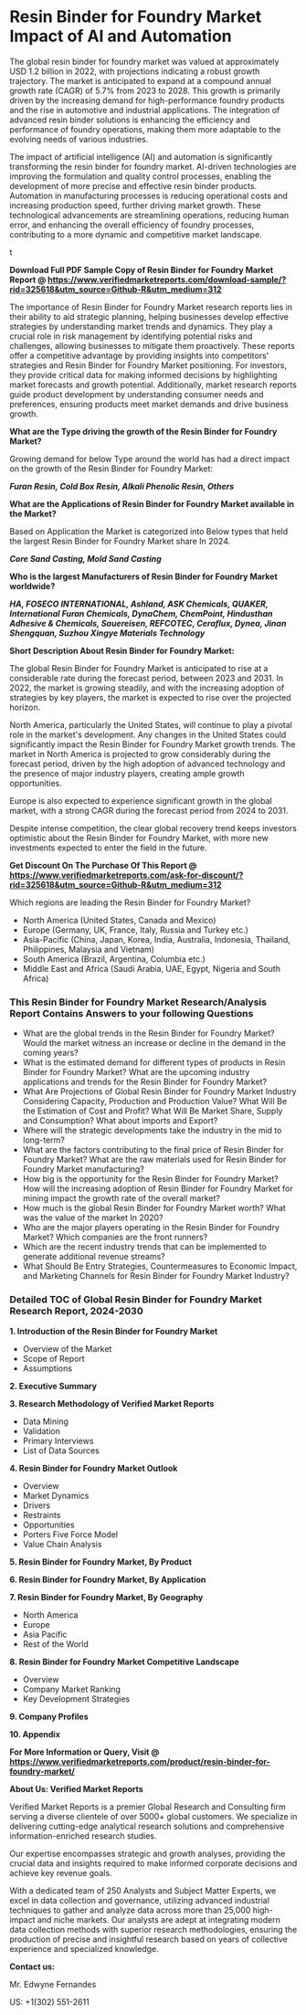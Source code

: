 <meta name="title" content="Global Resin Binder for Foundry Market Impact of AI and Automation"><meta name="description" content="The global resin binder for foundry market was valued at approximately USD 1.2 billion in 2022, with projections indicating a robust growth trajectory. The market is a"><meta name="title" content="Resin Binder for Foundry Market Size, Share, Scope, Trends, Growth, Opportunities, Analysis, Forecast"><h1>Resin Binder for Foundry Market Impact of AI and Automation</h1><p>The global resin binder for foundry market was valued at approximately USD 1.2 billion in 2022, with projections indicating a robust growth trajectory. The market is anticipated to expand at a compound annual growth rate (CAGR) of 5.7% from 2023 to 2028. This growth is primarily driven by the increasing demand for high-performance foundry products and the rise in automotive and industrial applications. The integration of advanced resin binder solutions is enhancing the efficiency and performance of foundry operations, making them more adaptable to the evolving needs of various industries.</p><p>The impact of artificial intelligence (AI) and automation is significantly transforming the resin binder for foundry market. AI-driven technologies are improving the formulation and quality control processes, enabling the development of more precise and effective resin binder products. Automation in manufacturing processes is reducing operational costs and increasing production speed, further driving market growth. These technological advancements are streamlining operations, reducing human error, and enhancing the overall efficiency of foundry processes, contributing to a more dynamic and competitive market landscape.</p>t</p><p id="" class=""><strong>Download Full PDF Sample Copy of Resin Binder for Foundry Market Report @ <a href="https://www.verifiedmarketreports.com/download-sample/?rid=325618&utm_source=Github-R&utm_medium=312" target="_blank">https://www.verifiedmarketreports.com/download-sample/?rid=325618&utm_source=Github-R&utm_medium=312</a></strong></p><p>The importance of&nbsp;Resin Binder for Foundry Market research reports lies in their ability to aid strategic planning, helping businesses develop effective strategies by understanding market trends and dynamics. They play a crucial role in risk management by identifying potential risks and challenges, allowing businesses to mitigate them proactively. These reports offer a competitive advantage by providing insights into competitors' strategies and Resin Binder for Foundry Market positioning. For investors, they provide critical data for making informed decisions by highlighting market forecasts and growth potential. Additionally, market research reports guide product development by understanding consumer needs and preferences, ensuring products meet market demands and drive business growth.</p><p><strong>What are the&nbsp;Type driving the growth of the Resin Binder for Foundry Market?</strong></p><p id="" class="">Growing demand for below Type around the world has had a direct impact on the growth of the Resin Binder for Foundry Market:</p><em><strong>Furan Resin, Cold Box Resin, Alkali Phenolic Resin, Others</strong></em></p><strong>What are the&nbsp;Applications&nbsp;of Resin Binder for Foundry Market available in the Market?</strong></p><p id="" class="">Based on Application the Market is categorized into Below types that held the largest Resin Binder for Foundry Market share In 2024.</p><em><strong>Core Sand Casting, Mold Sand Casting</strong></em></p><strong>Who is the largest Manufacturers of Resin Binder for Foundry Market worldwide?</strong></p><p><em><strong>HA, FOSECO INTERNATIONAL, Ashland, ASK Chemicals, QUAKER, International Furan Chemicals, DynaChem, ChemPoint, Hindusthan Adhesive & Chemicals, Sauereisen, REFCOTEC, Ceraflux, Dynea, Jinan Shengquan, Suzhou Xingye Materials Technology</strong></em></p><p id="" class=""><strong>Short Description About Resin Binder for Foundry Market:</strong></p><p>The global Resin Binder for Foundry Market is anticipated to rise at a considerable rate during the forecast period, between 2023 and 2031. In 2022, the market is growing steadily, and with the increasing adoption of strategies by key players, the market is expected to rise over the projected horizon.</p><p>North America, particularly the United States, will continue to play a pivotal role in the market's development. Any changes in the United States could significantly impact the Resin Binder for Foundry Market growth trends. The market in North America is projected to grow considerably during the forecast period, driven by the high adoption of advanced technology and the presence of major industry players, creating ample growth opportunities.</p><p>Europe is also expected to experience significant growth in the global market, with a strong CAGR during the forecast period from 2024 to 2031.</p><p>Despite intense competition, the clear global recovery trend keeps investors optimistic about the Resin Binder for Foundry Market, with more new investments expected to enter the field in the future.</p><p id="" class=""><strong>Get Discount On The Purchase Of This Report @ <a href="https://www.verifiedmarketreports.com/ask-for-discount/?rid=325618&utm_source=Github-R&utm_medium=312" target="_blank">https://www.verifiedmarketreports.com/ask-for-discount/?rid=325618&utm_source=Github-R&utm_medium=312</a></strong></p>Which regions are leading the Resin Binder for Foundry Market?</p><ul><li>North America (United States, Canada and Mexico)</li><li>Europe (Germany, UK, France, Italy, Russia and Turkey etc.)</li><li>Asia-Pacific (China, Japan, Korea, India, Australia, Indonesia, Thailand, Philippines, Malaysia and Vietnam)</li><li>South America (Brazil, Argentina, Columbia etc.)</li><li>Middle East and Africa (Saudi Arabia, UAE, Egypt, Nigeria and South Africa)</li></ul><h3 id="" class="">This Resin Binder for Foundry Market Research/Analysis Report Contains Answers to your following Questions</h3><ul><li>What are the global trends in the Resin Binder for Foundry Market? Would the market witness an increase or decline in the demand in the coming years?</li><li>What is the estimated demand for different types of products in Resin Binder for Foundry Market? What are the upcoming industry applications and trends for the Resin Binder for Foundry Market?</li><li>What Are Projections of Global Resin Binder for Foundry Market Industry Considering Capacity, Production and Production Value? What Will Be the Estimation of Cost and Profit? What Will Be Market Share, Supply and Consumption? What about imports and Export?</li><li>Where will the strategic developments take the industry in the mid to long-term?</li><li>What are the factors contributing to the final price of Resin Binder for Foundry Market? What are the raw materials used for Resin Binder for Foundry Market manufacturing?</li><li>How big is the opportunity for the Resin Binder for Foundry Market? How will the increasing adoption of Resin Binder for Foundry Market for mining impact the growth rate of the overall market?</li><li>How much is the global Resin Binder for Foundry Market worth? What was the value of the market In 2020?</li><li>Who are the major players operating in the Resin Binder for Foundry Market? Which companies are the front runners?</li><li>Which are the recent industry trends that can be implemented to generate additional revenue streams?</li><li>What Should Be Entry Strategies, Countermeasures to Economic Impact, and Marketing Channels for Resin Binder for Foundry Market Industry?</li></ul><h3 id="" class="">Detailed TOC of Global Resin Binder for Foundry Market Research Report, 2024-2030</h3><p id="" class=""><strong>1. Introduction of the Resin Binder for Foundry Market</strong></p><ul><li>Overview of the Market</li><li>Scope of Report</li><li>Assumptions</li></ul><p id="" class=""><strong>2. Executive Summary</strong></p><p id="" class=""><strong>3. Research Methodology of Verified Market Reports</strong></p><ul><li>Data Mining</li><li>Validation</li><li>Primary Interviews</li><li>List of Data Sources</li></ul><p id="" class=""><strong>4. Resin Binder for Foundry Market Outlook</strong></p><ul><li>Overview</li><li>Market Dynamics</li><li>Drivers</li><li>Restraints</li><li>Opportunities</li><li>Porters Five Force Model</li><li>Value Chain Analysis</li></ul><p id="" class=""><strong>5. Resin Binder for Foundry Market, By Product</strong></p><p id="" class=""><strong>6. Resin Binder for Foundry Market, By Application</strong></p><p id="" class=""><strong>7. Resin Binder for Foundry Market, By Geography</strong></p><ul><li>North America</li><li>Europe</li><li>Asia Pacific</li><li>Rest of the World</li></ul><p id="" class=""><strong>8. Resin Binder for Foundry Market Competitive Landscape</strong></p><ul><li>Overview</li><li>Company Market Ranking</li><li>Key Development Strategies</li></ul><p id="" class=""><strong>9. Company Profiles</strong></p><p id="" class=""><strong>10. Appendix</strong></p><p id="" class=""><strong>For More Information or Query, Visit @ <a href="https://www.verifiedmarketreports.com/product/resin-binder-for-foundry-market/" target="_blank">https://www.verifiedmarketreports.com/product/resin-binder-for-foundry-market/</a></strong></p><p id="" class=""><strong>About Us: Verified Market Reports</strong></p><p id="" class="">Verified Market Reports is a premier Global Research and Consulting firm serving a diverse clientele of over 5000+ global customers. We specialize in delivering cutting-edge analytical research solutions and comprehensive information-enriched research studies.</p><p id="" class="">Our expertise encompasses strategic and growth analyses, providing the crucial data and insights required to make informed corporate decisions and achieve key revenue goals.</p><p id="" class="">With a dedicated team of 250 Analysts and Subject Matter Experts, we excel in data collection and governance, utilizing advanced industrial techniques to gather and analyze data across more than 25,000 high-impact and niche markets. Our analysts are adept at integrating modern data collection methods with superior research methodologies, ensuring the production of precise and insightful research based on years of collective experience and specialized knowledge.</p><p id="" class=""><strong>Contact us:</strong></p><p id="" class="">Mr. Edwyne Fernandes</p><p id="" class="">US: +1(302) 551-2611</p>
